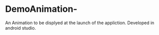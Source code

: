 # DemoAnimation-
An Animation to be displyed at the launch of the appliction.
Developed in android studio.
